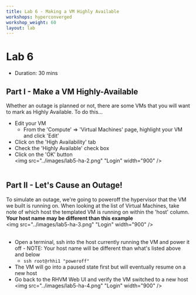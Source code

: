 ```yaml
---
title: Lab 6 - Making a VM Highly Available
workshops: hyperconverged
workshop_weight: 60
layout: lab
---
```


# Lab 6

* Duration: 30 mins

## Part I - Make a VM Highly-Available

Whether an outage is planned or not, there are some VMs that you will want to mark as Highly Available. To do this...

 - Edit your VM
   - From the 'Compute' => 'Virtual Machines' page, highlight your VM and click 'Edit'
 - Click on the 'High Availability' tab
 - Check the 'Highly Available' check box
 - Click on the 'OK' button
<br><img src="../images/lab5-ha-2.png" "Login" width="900" /><br><br>

## Part II - Let's Cause an Outage!

To simulate an outage, we're going to poweroff the hypervisor that the VM we built is running on. When looking at the list of Virtual Machines, take note of which host the templated VM is running on within the 'host' column. **Your host name may be different than this example**
<br><img src="../images/lab5-ha-3.png" "Login" width="900" /><br><br>

- Open a terminal, ssh into the host currently running the VM and power it off - NOTE: Your host name will be different than what's listed above and below
  - `ssh root@rhhi1 "poweroff"`
- The VM will go into a paused state first but will eventually resume on a new host
- Go back to the RHVM Web UI and verify the VM switched to a new host
<br><img src="../images/lab5-ha-4.png" "Login" width="900" /><br><br>
